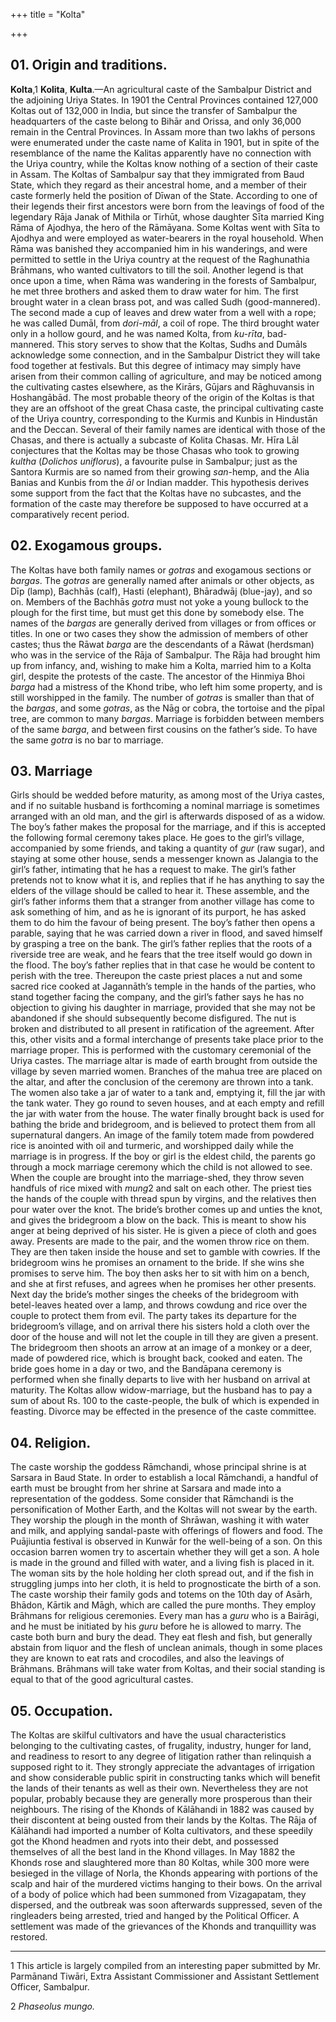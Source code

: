 +++
title = "Kolta"

+++



## 01. Origin and traditions.



**Kolta**,1 **Kolita**, **Kulta**.—An agricultural caste of the Sambalpur District and the adjoining Uriya States. In 1901 the Central Provinces contained 127,000 Koltas out of 132,000 in India, but since the transfer of Sambalpur the headquarters of the caste belong to Bihār and Orissa, and only 36,000 remain in the Central Provinces. In Assam more than two lakhs of persons were enumerated under the caste name of Kalita in 1901, but in spite of the resemblance of the name the Kalitas apparently have no connection with the Uriya country, while the Koltas know nothing of a section of their caste in Assam. The Koltas of Sambalpur say that they immigrated from Baud State, which they regard as their ancestral home, and a member of their caste formerly held the position of Dīwan of the State. According to one of their legends their first ancestors were born from the leavings of food of the legendary Rāja Janak of Mithila or Tirhūt, whose daughter Sīta married King Rāma of Ajodhya, the hero of the Rāmāyana. Some Koltas went with Sīta to Ajodhya and were employed as water-bearers in the royal household. When Rāma was banished they accompanied him in his wanderings, and were permitted to settle in the Uriya country at the request of the Raghunathia Brāhmans, who wanted cultivators to till the soil. Another legend is that once upon a time, when Rāma was wandering in the forests of Sambalpur, he met three brothers and asked them to draw water for him. The first brought water in a clean brass pot, and was called Sudh \(good-mannered\). The second made a cup of leaves and drew water from a well with a rope; he was called Dumāl, from *dori-māl*, a coil of rope. The third brought water only in a hollow gourd, and he was named Kolta, from *ku-rīta*, bad-mannered. This story serves to show that the Koltas, Sudhs and Dumāls acknowledge some connection, and in the Sambalpur District they will take food together at festivals. But this degree of intimacy may simply have arisen from their common calling of agriculture, and may be noticed among the cultivating castes elsewhere, as the Kirārs, Gūjars and Rāghuvansis in Hoshangābād. The most probable theory of the origin of the Koltas is that they are an offshoot of the great Chasa caste, the principal cultivating caste of the Uriya country, corresponding to the Kurmis and Kunbis in Hindustān and the Deccan. Several of their family names are identical with those of the Chasas, and there is actually a subcaste of Kolita Chasas. Mr. Hīra Lāl conjectures that the Koltas may be those Chasas who took to growing *kultha* \(*Dolichos uniflorus*\), a favourite pulse in Sambalpur; just as the Santora Kurmis are so named from their growing *san*-hemp, and the Alia Banias and Kunbis from the *āl* or Indian madder. This hypothesis derives some support from the fact that the Koltas have no subcastes, and the formation of the caste may therefore be supposed to have occurred at a comparatively recent period.





## 02. Exogamous groups.



The Koltas have both family names or *gotras* and exogamous sections or *bargas*. The *gotras* are generally named after animals or other objects, as Dīp \(lamp\), Bachhās \(calf\), Hasti \(elephant\), Bhāradwāj \(blue-jay\), and so on. Members of the Bachhās *gotra* must not yoke a young bullock to the plough for the first time, but must get this done by somebody else. The names of the *bargas* are generally derived from villages or from offices or titles. In one or two cases they show the admission of members of other castes; thus the Rāwat *barga* are the descendants of a Rāwat \(herdsman\) who was in the service of the Rāja of Sambalpur. The Rāja had brought him up from infancy, and, wishing to make him a Kolta, married him to a Kolta girl, despite the protests of the caste. The ancestor of the Hinmiya Bhoi *barga* had a mistress of the Khond tribe, who left him some property, and is still worshipped in the family. The number of *gotras* is smaller than that of the *bargas*, and some *gotras*, as the Nāg or cobra, the tortoise and the pīpal tree, are common to many *bargas*. Marriage is forbidden between members of the same *barga*, and between first cousins on the father’s side. To have the same *gotra* is no bar to marriage.





## 03. Marriage



Girls should be wedded before maturity, as among most of the Uriya castes, and if no suitable husband is forthcoming a nominal marriage is sometimes arranged with an old man, and the girl is afterwards disposed of as a widow. The boy’s father makes the proposal for the marriage, and if this is accepted the following formal ceremony takes place. He goes to the girl’s village, accompanied by some friends, and taking a quantity of *gur* \(raw sugar\), and staying at some other house, sends a messenger known as Jalangia to the girl’s father, intimating that he has a request to make. The girl’s father pretends not to know what it is, and replies that if he has anything to say the elders of the village should be called to hear it. These assemble, and the girl’s father informs them that a stranger from another village has come to ask something of him, and as he is ignorant of its purport, he has asked them to do him the favour of being present. The boy’s father then opens a parable, saying that he was carried down a river in flood, and saved himself by grasping a tree on the bank. The girl’s father replies that the roots of a riverside tree are weak, and he fears that the tree itself would go down in the flood. The boy’s father replies that in that case he would be content to perish with the tree. Thereupon the caste priest places a nut and some sacred rice cooked at Jagannāth’s temple in the hands of the parties, who stand together facing the company, and the girl’s father says he has no objection to giving his daughter in marriage, provided that she may not be abandoned if she should subsequently become disfigured. The nut is broken and distributed to all present in ratification of the agreement. After this, other visits and a formal interchange of presents take place prior to the marriage proper. This is performed with the customary ceremonial of the Uriya castes. The marriage altar is made of earth brought from outside the village by seven married women. Branches of the mahua tree are placed on the altar, and after the conclusion of the ceremony are thrown into a tank. The women also take a jar of water to a tank and, emptying it, fill the jar with the tank water. They go round to seven houses, and at each empty and refill the jar with water from the house. The water finally brought back is used for bathing the bride and bridegroom, and is believed to protect them from all supernatural dangers. An image of the family totem made from powdered rice is anointed with oil and turmeric, and worshipped daily while the marriage is in progress. If the boy or girl is the eldest child, the parents go through a mock marriage ceremony which the child is not allowed to see. When the couple are brought into the marriage-shed, they throw seven handfuls of rice mixed with *mung*2 and salt on each other. The priest ties the hands of the couple with thread spun by virgins, and the relatives then pour water over the knot. The bride’s brother comes up and unties the knot, and gives the bridegroom a blow on the back. This is meant to show his anger at being deprived of his sister. He is given a piece of cloth and goes away. Presents are made to the pair, and the women throw rice on them. They are then taken inside the house and set to gamble with cowries. If the bridegroom wins he promises an ornament to the bride. If she wins she promises to serve him. The boy then asks her to sit with him on a bench, and she at first refuses, and agrees when he promises her other presents. Next day the bride’s mother singes the cheeks of the bridegroom with betel-leaves heated over a lamp, and throws cowdung and rice over the couple to protect them from evil. The party takes its departure for the bridegroom’s village, and on arrival there his sisters hold a cloth over the door of the house and will not let the couple in till they are given a present. The bridegroom then shoots an arrow at an image of a monkey or a deer, made of powdered rice, which is brought back, cooked and eaten. The bride goes home in a day or two, and the Bandāpana ceremony is performed when she finally departs to live with her husband on arrival at maturity. The Koltas allow widow-marriage, but the husband has to pay a sum of about Rs. 100 to the caste-people, the bulk of which is expended in feasting. Divorce may be effected in the presence of the caste committee.





## 04. Religion.



The caste worship the goddess Rāmchandi, whose principal shrine is at Sarsara in Baud State. In order to establish a local Rāmchandi, a handful of earth must be brought from her shrine at Sarsara and made into a representation of the goddess. Some consider that Rāmchandi is the personification of Mother Earth, and the Koltas will not swear by the earth. They worship the plough in the month of Shrāwan, washing it with water and milk, and applying sandal-paste with offerings of flowers and food. The Puājiuntia festival is observed in Kunwār for the well-being of a son. On this occasion barren women try to ascertain whether they will get a son. A hole is made in the ground and filled with water, and a living fish is placed in it. The woman sits by the hole holding her cloth spread out, and if the fish in struggling jumps into her cloth, it is held to prognosticate the birth of a son. The caste worship their family gods and totems on the 10th day of Asārh, Bhādon, Kārtik and Māgh, which are called the pure months. They employ Brāhmans for religious ceremonies. Every man has a *guru* who is a Bairāgi, and he must be initiated by his *guru* before he is allowed to marry. The caste both burn and bury the dead. They eat flesh and fish, but generally abstain from liquor and the flesh of unclean animals, though in some places they are known to eat rats and crocodiles, and also the leavings of Brāhmans. Brāhmans will take water from Koltas, and their social standing is equal to that of the good agricultural castes.





## 05. Occupation.



The Koltas are skilful cultivators and have the usual characteristics belonging to the cultivating castes, of frugality, industry, hunger for land, and readiness to resort to any degree of litigation rather than relinquish a supposed right to it. They strongly appreciate the advantages of irrigation and show considerable public spirit in constructing tanks which will benefit the lands of their tenants as well as their own. Nevertheless they are not popular, probably because they are generally more prosperous than their neighbours. The rising of the Khonds of Kālāhandi in 1882 was caused by their discontent at being ousted from their lands by the Koltas. The Rāja of Kālāhandi had imported a number of Kolta cultivators, and these speedily got the Khond headmen and ryots into their debt, and possessed themselves of all the best land in the Khond villages. In May 1882 the Khonds rose and slaughtered more than 80 Koltas, while 300 more were besieged in the village of Norla, the Khonds appearing with portions of the scalp and hair of the murdered victims hanging to their bows. On the arrival of a body of police which had been summoned from Vizagapatam, they dispersed, and the outbreak was soon afterwards suppressed, seven of the ringleaders being arrested, tried and hanged by the Political Officer. A settlement was made of the grievances of the Khonds and tranquillity was restored.





* * *

1 This article is largely compiled from an interesting paper submitted by Mr. Parmānand Tiwāri, Extra Assistant Commissioner and Assistant Settlement Officer, Sambalpur.

2 *Phaseolus mungo.*




